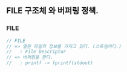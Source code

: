 ## FILE 구조체 와 버퍼링 정책.

### FILE
```c
// FILE
// => 열린 파일의 정보를 가지고 있다. (스트림이다.)
//   : File Descriptor
// => 버퍼링을 한다.
//   : printf -> fprintf(stdout)
